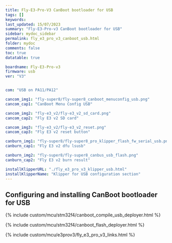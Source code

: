```yaml
---
title: Fly-E3-Pro-V3 CanBoot bootloader for USB
tags: []
keywords: 
last_updated: 15/07/2023
summary: "Fly-E3-Pro-v3 CanBoot bootloader for USB"
sidebar: mydoc_sidebar
permalink: fly_e3_pro_v3_canboot_usb.html
folder: mydoc
comments: false
toc: true
datatable: true

boardname: Fly-E3-Pro-v3
firmware: usb
ver: "V3" 


com: "USB on PA11/PA12"

cancom_img1: "fly-super8/fly-super8_canboot_menuconfig_usb.png"
cancom_cap1: "CanBoot Menu Config USB"

cancom_img2: "fly-e3_v2/fly-e3_v2_sd_card.png"
cancom_cap2: "Fly E3 v2 SD card"

cancom_img3: "fly-e3_v2/fly-e3_v2_reset.png"
cancom_cap3: "Fly E3 v2 reset button"

canburn_img1: "fly-super8/fly-super8_pro_klipper_flash_fw_serial_usb.png"
canburn_cap1: "Fly E3 v2 dfu lsusb"

canburn_img2: "fly-super8/fly-super8_canbus_usb_flash.png"
canburn_cap2: "Fly E3 v2 burn result"

installKlipperURL: "./fly_e3_pro_v3_klipper_usb.html"
installKlipperName: "Klipper for USB configuration section"
---
```


## Configuring and installing CanBoot bootloader for USB

{% include custom/mcu/stm32f4/canboot_compile_usb_deployer.html %}

{% include custom/mcu/stm32f4/canboot_flash_deployer.html %}

{% include custom/mcu/e3prov3/fly_e3_pro_v3_links.html %}

